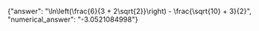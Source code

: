 {"answer": "\\ln\\left(\\frac{6}{3 + 2\\sqrt{2}}\\right) - \\frac{\\sqrt{10} + 3}{2}", "numerical_answer": "-3.0521084998"}
